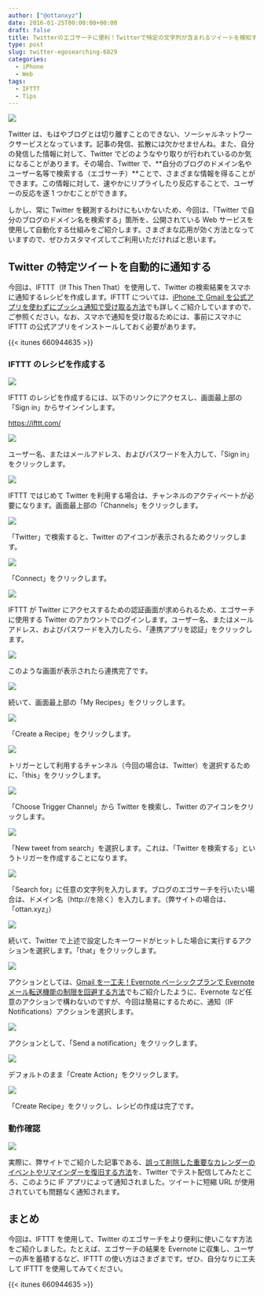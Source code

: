 ```yaml
---
author: ["@ottanxyz"]
date: 2016-01-25T00:00:00+00:00
draft: false
title: Twitterのエゴサーチに便利！Twitterで特定の文字列が含まれるツイートを検知すると、スマホに通知する方法
type: post
slug: twitter-egosearching-6829
categories:
  - iPhone
  - Web
tags:
  - IFTTT
  - Tips
---
```


![](/uploads/2016/01/160125-56a5c568c0584-1.jpg)

Twitter は、もはやブログとは切り離すことのできない、ソーシャルネットワークサービスとなっています。記事の発信、拡散には欠かせませんね。また、自分の発信した情報に対して、Twitter でどのようなやり取りが行われているのか気になることがあります。その場合、Twitter で、**自分のブログのドメイン名やユーザー名等で検索する（エゴサーチ）**ことで、さまざまな情報を得ることができます。この情報に対して、速やかにリプライしたり反応することで、ユーザーの反応を逐 1 つかむことができます。

しかし、常に Twitter を観測するわけにもいかないため、今回は、「Twitter で自分のブログのドメイン名を検索する」箇所を、公開されている Web サービスを使用して自動化する仕組みをご紹介します。さまざまな応用が効く方法となっていますので、ぜひカスタマイズしてご利用いただければと思います。

## Twitter の特定ツイートを自動的に通知する

今回は、IFTTT（If This Then That）を使用して、Twitter の検索結果をスマホに通知するレシピを作成します。IFTTT については、[iPhone で Gmail を公式アプリを使わずにプッシュ通知で受け取る方法](/posts/2014/09/iphone-gmail-push-490/)でも詳しくご紹介していますので、ご参照ください。なお、スマホで通知を受け取るためには、事前にスマホに IFTTT の公式アプリをインストールしておく必要があります。

{{< itunes 660944635 >}}

### IFTTT のレシピを作成する

![](/uploads/2016/01/160125-56a5c56a1fb4d-1.png)

IFTTT のレシピを作成するには、以下のリンクにアクセスし、画面最上部の「Sign in」からサインインします。

https://ifttt.com/

![](/uploads/2016/01/160125-56a5c577add64-1.png)

ユーザー名、またはメールアドレス、およびパスワードを入力して、「Sign in」をクリックします。

![](/uploads/2016/01/160125-56a5cd37dc453-1.png)

IFTTT ではじめて Twitter を利用する場合は、チャンネルのアクティベートが必要になります。画面最上部の「Channels」をクリックします。

![](/uploads/2016/01/160125-56a5cd3c901d4-1.png)

「Twitter」で検索すると、Twitter のアイコンが表示されるためクリックします。

![](/uploads/2016/01/160125-56a5c58eaf9e0.png)

「Connect」をクリックします。

![](/uploads/2016/01/160125-56a5c5979e8e9.png)

IFTTT が Twitter にアクセスするための認証画面が求められるため、エゴサーチに使用する Twitter のアカウントでログインします。ユーザー名、またはメールアドレス、およびパスワードを入力したら、「連携アプリを認証」をクリックします。

![](/uploads/2016/01/160125-56a5c5999e8f7-1.png)

このような画面が表示されたら連携完了です。

![](/uploads/2016/01/160125-56a5c5850e358-1.png)

続いて、画面最上部の「My Recipes」をクリックします。

![](/uploads/2016/01/160125-56a5c5a412367.png)

「Create a Recipe」をクリックします。

![](/uploads/2016/01/160125-56a5c5aa10476.png)

トリガーとして利用するチャンネル（今回の場合は、Twitter）を選択するために、「this」をクリックします。

![](/uploads/2016/01/160125-56a5c5b29d2c6-1.png)

「Choose Trigger Channel」から Twitter を検索し、Twitter のアイコンをクリックします。

![](/uploads/2016/01/160125-56a5c5b5af016.png)

「New tweet from search」を選択します。これは、「Twitter を検索する」というトリガーを作成することになります。

![](/uploads/2016/01/160125-56a5c5bde01a3-1.png)

「Search for」に任意の文字列を入力します。ブログのエゴサーチを行いたい場合は、ドメイン名（http://を除く）を入力します。（弊サイトの場合は、「ottan.xyz」）

![](/uploads/2016/01/160125-56a5c5c509096-1.png)

続いて、Twitter で上述で設定したキーワードがヒットした場合に実行するアクションを選択します。「that」をクリックします。

![](/uploads/2016/01/160125-56a5c5c8e5c09-1.png)

アクションとしては、[Gmail を一工夫！Evernote ベーシックプランで Evernote メール転送機能の制限を回避する方法](/posts/2015/08/evernote-basic-email-transfer-1963/)でもご紹介したように、Evernote など任意のアクションで構わないのですが、今回は簡易にするために、通知（IF Notifications）アクションを選択します。

![](/uploads/2016/01/160125-56a5c5cf728a2-1.png)

アクションとして、「Send a notification」をクリックします。

![](/uploads/2016/01/160125-56a5c5d535c44-1.png)

デフォルトのまま「Create Action」をクリックします。

![](/uploads/2016/01/160125-56a5c5d87dcc0-1.png)

「Create Recipe」をクリックし、レシピの作成は完了です。

### 動作確認

![](/uploads/2016/01/160125-56a5c5df0c0c5-1.png)

実際に、弊サイトでご紹介した記事である、[誤って削除した重要なカレンダーのイベントやリマインダーを復旧する方法](/posts/2016/01/icloud-calendar-reminder-6828/)を、Twitter でテスト配信してみたところ、このように IF アプリによって通知されました。ツイートに短縮 URL が使用されていても問題なく通知されます。

## まとめ

今回は、IFTTT を使用して、Twitter のエゴサーチをより便利に使いこなす方法をご紹介しました。たとえば、エゴサーチの結果を Evernote に収集し、ユーザーの声を蓄積するなど、IFTTT の使い方はさまざまです。ぜひ、自分なりに工夫して IFTTT を使用してみてください。

{{< itunes 660944635 >}}
